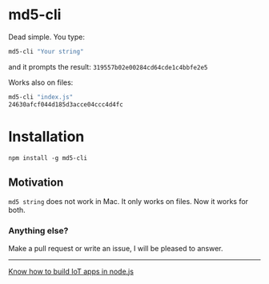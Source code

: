 # md5-cli

Dead simple. You type:

```bash
md5-cli "Your string"
```

and it prompts the result: `319557b02e00284cd64cde1c4bbfe2e5`

Works also on files:
```bash
md5-cli "index.js"
24630afcf044d185d3acce04ccc4d4fc
```

# Installation
```
npm install -g md5-cli
```

## Motivation

`md5 string` does not work in Mac. It only works on files. Now it works for both.

### Anything else? 
Make a pull request or write an issue, I will be pleased to answer.

<hr/>
<a href="http://xway.io/os">Know how to build IoT apps in node.js</a>
